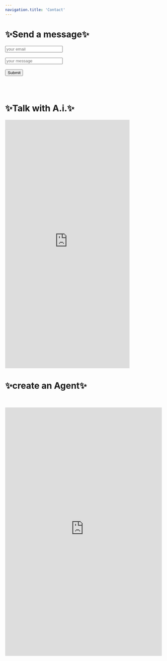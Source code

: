 ```yaml
---
navigation.title: 'Contact'
---
```

<h1>✨Send a message✨</h1>
<form
  action="https://formspree.io/f/xoqoykgp"
  method="POST"
>
  <label>
  <input type="email" placeholder="your email" name="email">
  </label><br><br>
  <label>
 <input placeholder="your message"name="message">
  </label><br><br>
 <button type="submit">Submit</button>
</form><br><br>
<h1>✨Talk with A.i.✨</h1>
<iframe src="https://ai.jessejesse.com" style="border:0px #ffffff none;" name="myiFrame" scrolling="no" frameborder="1" marginheight="0px" marginwidth="0px" height="800px" width="400px" allowfullscreen></iframe><br>
<h1>✨create an Agent✨</h1>
<br><br>
<iframe src="https://lobe-chat-virid-one.vercel.app/chat#session=inbox" style="border:0px #ffffff none;" name="myiFrame" scrolling="yes" frameborder="1" marginheight="0px" marginwidth="0px" height="800px" width="100%" allowfullscreen></iframe>




 


